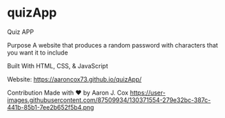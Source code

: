 # quizApp
Quiz APP

Purpose A website that produces a random password with characters that you want it to include

Built With HTML, CSS, & JavaScript

Website: https://aaroncox73.github.io/quizApp/

Contribution Made with ❤️ by Aaron J. Cox
https://user-images.githubusercontent.com/87509934/130371554-279e32bc-387c-441b-85b1-7ee2b652f5b4.png
